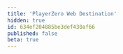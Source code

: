 ```yaml
---
title: 'PlayerZero Web Destination'
hidden: true
id: 634ef204885be3def430af66
published: false
beta: true
---
```

